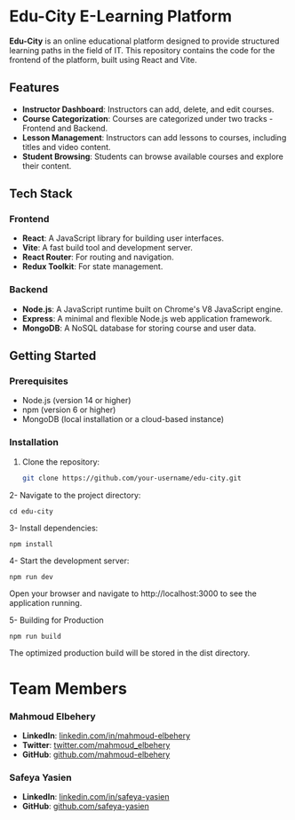 # Edu-City E-Learning Platform

**Edu-City** is an online educational platform designed to provide structured learning paths in the field of IT. This repository contains the code for the frontend of the platform, built using React and Vite.

## Features

- **Instructor Dashboard**: Instructors can add, delete, and edit courses.
- **Course Categorization**: Courses are categorized under two tracks - Frontend and Backend.
- **Lesson Management**: Instructors can add lessons to courses, including titles and video content.
- **Student Browsing**: Students can browse available courses and explore their content.

## Tech Stack

### Frontend
- **React**: A JavaScript library for building user interfaces.
- **Vite**: A fast build tool and development server.
- **React Router**: For routing and navigation.
- **Redux Toolkit**: For state management.

### Backend
- **Node.js**: A JavaScript runtime built on Chrome's V8 JavaScript engine.
- **Express**: A minimal and flexible Node.js web application framework.
- **MongoDB**: A NoSQL database for storing course and user data.

## Getting Started

### Prerequisites

- Node.js (version 14 or higher)
- npm (version 6 or higher)
- MongoDB (local installation or a cloud-based instance)


### Installation

1. Clone the repository:
   ```bash
   git clone https://github.com/your-username/edu-city.git
   ```

2- Navigate to the project directory:
  ```
  cd edu-city
  ```

3- Install dependencies:
  ```
  npm install
  ```

4- Start the development server:
  ```
  npm run dev
  ```
Open your browser and navigate to http://localhost:3000 to see the application running.



5- Building for Production

  ```
  npm run build
  ```
The optimized production build will be stored in the dist directory.

# Team Members

### Mahmoud Elbehery

- **LinkedIn**: [linkedin.com/in/mahmoud-elbehery](https://www.linkedin.com/in/mahmoud-elbehery)
- **Twitter**: [twitter.com/mahmoud_elbehery](https://www.twitter.com/mahmoud_elbehery)
- **GitHub**: [github.com/mahmoud-elbehery](https://www.github.com/mahmoud-elbehery)

### Safeya Yasien

- **LinkedIn**: [linkedin.com/in/safeya-yasien](https://www.linkedin.com/in/safeya-yasien)
- **GitHub**: [github.com/safeya-yasien](https://www.github.com/safeya-yasien)
